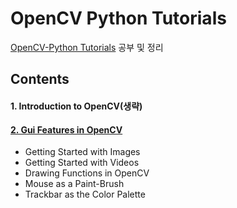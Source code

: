 # OpenCV Python Tutorials

[OpenCV-Python Tutorials](https://docs.opencv.org/4.2.0/d6/d00/tutorial_py_root.html) 공부 및 정리


## Contents

#### 1. Introduction to OpenCV(생략)

#### [2. Gui Features in OpenCV](./ch2)
- Getting Started with Images
- Getting Started with Videos
- Drawing Functions in OpenCV
- Mouse as a Paint-Brush
- Trackbar as the Color Palette